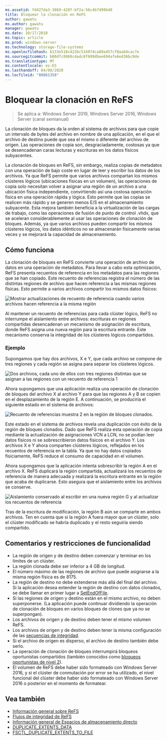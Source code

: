 ```yaml
---
ms.assetid: fd427da3-3869-428f-bf2a-56c4b7d99b40
title: Bloquear la clonación en ReFS
author: gawatu
ms.author: gawatu
manager: gawatu
ms.date: 10/17/2018
ms.topic: article
ms.prod: windows-server
ms.technology: storage-file-systems
ms.openlocfilehash: b133e518c4226c516974ca89a457cf0aa64cac7e
ms.sourcegitcommit: b00d7c8968c4adc8f699dbee694afe6ed36bc9de
ms.translationtype: MT
ms.contentlocale: es-ES
ms.lasthandoff: 04/08/2020
ms.locfileid: "80861358"
---
```

# <a name="block-cloning-on-refs"></a>Bloquear la clonación en ReFS

>Se aplica a: Windows Server 2019, Windows Server 2016, Windows Server (canal semianual)

La clonación de bloques da la orden al sistema de archivos para que copie un intervalo de bytes del archivo en nombre de una aplicación, en el que el archivo de destino puede que sea el mismo o diferente del archivo de origen. Las operaciones de copia son, desgraciadamente, costosas ya que se desencadenan caras lecturas y escrituras en los datos físicos subyacentes. 

La clonación de bloques en ReFS, sin embargo, realiza copias de metadatos con una operación de bajo coste en lugar de leer y escribir los datos de los archivos. Ya que ReFS permite que varios archivos compartan los mismos clústeres lógicos (ubicaciones físicas en un volumen), las operaciones de copia solo necesitan volver a asignar una región de un archivo a una ubicación física independiente, convirtiendo así una costosa operación física en una operación rápida y lógica. Esto permite que las copias se realicen más rápido y se generen menos E/S en el almacenamiento subyacente. Esta mejora también beneficia a la virtualización de las cargas de trabajo, como las operaciones de fusión de punto de control .vhdx, que se aceleran considerablemente al usar las operaciones de clonación de bloques. Además, ya que varios archivos pueden compartir los mismos clústeres lógicos, los datos idénticos no se almacenarán físicamente varias veces y se mejorará la capacidad de almacenamiento. 
  
## <a name="how-it-works"></a>Cómo funciona 

La clonación de bloques en ReFS convierte una operación de archivo de datos en una operación de metadatos. Para llevar a cabo esta optimización, ReFS presenta recuentos de referencia en los metadatos para las regiones que se han copiado. Este recuento de referencias registra el número de las distintas regiones de archivo que hacen referencia a las mismas regiones físicas. Esto permite a varios archivos compartir los mismos datos físicos:

![Mostrar actualizaciones de recuento de referencia cuando varios archivos hacen referencia a la misma región](media/ref-count-example.gif)

Al mantener un recuento de referencias para cada clúster lógico, ReFS no interrumpe el aislamiento entre archivos: escrituras en regiones compartidas desencadenan un mecanismo de asignación de escritura, donde ReFS asigna una nueva región para la escritura entrante. Este mecanismo conserva la integridad de los clústeres lógicos compartidos. 

### <a name="example"></a>Ejemplo
Supongamos que hay dos archivos, X e Y, que cada archivo se compone de tres regiones y cada región se asigna para separar los clústeres lógicos.

![Dos archivos, cada uno de ellos con tres regiones distintas que se asignan a las regiones con un recuento de referencia 1](media/block-clone-1.png)

Ahora supongamos que una aplicación realiza una operación de clonación de bloques del archivo X al archivo Y para que las regiones A y B se copien en el desplazamiento de la región E. A continuación, se produciría el siguiente estado en el sistema de archivos:

![Recuento de referencias muestra 2 en la región de bloques clonados.](media/block-clone-2.png)

Este estado en el sistema de archivos revela una duplicación con éxito de la región de bloques clonados. Dado que ReFS realiza esta operación de copia mediante la actualización de asignaciones VCN a LCN, no se podían leer datos físicos ni se sobrescribieron datos físicos en el archivo Y. Los archivos X e Y ahora comparten clústeres lógicos, reflejados en los recuentos de referencia en la tabla. Ya que no hay datos copiados físiciamente, ReFS reduce el consumo de capacidad en el volumen. 

Ahora supongamos que la aplicación intenta sobrescribir la región A en el archivo X. ReFS duplicará la región compartida, actualizará los recuentos de referencia de manera adecuada y realizará la escritura entrante en la región que acaba de duplicarse. Esto asegura que el aislamiento entre los archivos se conserve.   

![Aislamiento conservado al escribir en una nueva región G y al actualizar los recuentos de referencia](media/block-clone-3.png)

Tras de la escritura de modificación, la región B aún se comparte en ambos archivos. Ten en cuenta que si la región A fuera mayor que un clúster, solo el clúster modificado se habría duplicado y el resto seguiría siendo compartido.


## <a name="functionality-restrictions-and-remarks"></a>Comentarios y restricciones de funcionalidad
- La región de origen y de destino deben comenzar y terminar en los límites de un clúster. 
- La región clonada debe ser inferior a 4 GB de longitud. 
- El número máximo de las regiones de archivo que puede asignarse a la misma región física es de 8175.
- La región de destino no debe extenderse más allá del final del archivo. Si la aplicación desea extender la región de destino con datos clonados, se debe llamar en primer lugar a [SetEndOfFile](https://msdn.microsoft.com/library/windows/desktop/aa365531(v=vs.85).aspx). 
- Si las regiones de origen y destino están en el mismo archivo, no deben superponerse. (La aplicación puede continuar dividiendo la operación de clonación de bloques en varios bloques de clones que ya no se superpongan).
- Los archivos de origen y de destino deben tener el mismo volumen ReFS. 
- Los archivos de origen y de destino deben tener la misma configuración de las [secuencias de integridad](https://msdn.microsoft.com/library/windows/desktop/gg258117(v=vs.85).aspx). 
- Si el archivo de origen es disperso, el archivo de destino también debe serlo. 
- La operación de clonación de bloques interrumpirá bloqueos oportunistas compartidos (también conocidos como [bloqueos oportunistas de nivel 2](https://msdn.microsoft.com/library/windows/desktop/aa365713(v=vs.85).aspx)).
- El volumen de ReFS debe haber sido formateado con Windows Server 2016, y si el clúster de conmutación por error se ha utilizado, el nivel funcional del clúster debe haber sido formateado con Windows Server 2016 o posterior en el momento de formatear. 

## <a name="see-also"></a>Vea también

-   [Información general sobre ReFS](refs-overview.md)
-   [Flujos de integridad de ReFS](integrity-streams.md)
-   [Información general de Espacios de almacenamiento directo](../storage-spaces/storage-spaces-direct-overview.md)
-   [DUPLICATE_EXTENTS_DATA](https://msdn.microsoft.com/library/windows/desktop/mt590821(v=vs.85).aspx)
-   [FSCTL_DUPLICATE_EXTENTS_TO_FILE](https://msdn.microsoft.com/library/windows/desktop/mt590823(v=vs.85).aspx)
